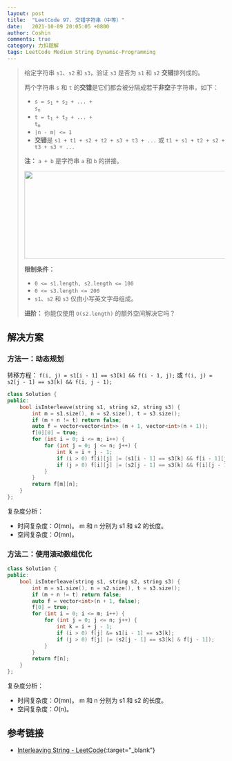 ```yaml
---
layout: post
title:  "LeetCode 97. 交错字符串（中等）"
date:   2021-10-09 20:05:05 +0800
author: Coshin
comments: true
category: 力扣题解
tags: LeetCode Medium String Dynamic-Programming
---
```

> 给定字符串 `s1`、`s2` 和 `s3`，验证 `s3` 是否为 `s1` 和 `s2` **交错**排列成的。
> 
> 两个字符串 `s` 和 `t` 的**交错**是它们都会被分隔成若干**非空**子字符串，如下：
> 
> * <code>s = s<sub>1</sub> + s<sub>2</sub> + ... + s<sub>n</sub></code>
> * <code>t = t<sub>1</sub> + t<sub>2</sub> + ... + t<sub>m</sub></code>
> * `|n - m| <= 1`
> * **交错**是 `s1 + t1 + s2 + t2 + s3 + t3 + ...` 或 `t1 + s1 + t2 + s2 + t3 + s3 + ...`
> 
> **注：**
> `a + b` 是字符串 `a` 和 `b` 的拼接。
> 
> <img alt="" src="https://assets.leetcode.com/uploads/2020/09/02/interleave.jpg" style="width: 561px; height: 203px;">
> 
> **限制条件：**
> 
> * `0 <= s1.length, s2.length <= 100`
> * `0 <= s3.length <= 200`
> * `s1`、`s2` 和 `s3` 仅由小写英文字母组成。
> 
> **进阶：**
> 你能仅使用 `O(s2.length)` 的额外空间解决它吗？

## 解决方案

### 方法一：动态规划

转移方程：
`f(i, j) = s1[i - 1] == s3[k] && f(i - 1, j);`
或
`f(i, j) = s2[j - 1] == s3[k] && f(i, j - 1);`

```cpp
class Solution {
public:
    bool isInterleave(string s1, string s2, string s3) {
        int m = s1.size(), n = s2.size(), t = s3.size();
        if (m + n != t) return false;
        auto f = vector<vector<int>> (m + 1, vector<int>(n + 1));
        f[0][0] = true;
        for (int i = 0; i <= m; i++) {
            for (int j = 0; j <= n; j++) {
                int k = i + j - 1;
                if (i > 0) f[i][j] |= (s1[i - 1] == s3[k] && f[i - 1][j]);
                if (j > 0) f[i][j] |= (s2[j - 1] == s3[k] && f[i][j - 1]);
            }
        }
        return f[m][n];
    }
};
```

复杂度分析：
* 时间复杂度：*O*(mn)。
  m 和 n 分别为 s1 和 s2 的长度。
* 空间复杂度：*O*(mn)。

### 方法二：使用滚动数组优化

```cpp
class Solution {
public:
    bool isInterleave(string s1, string s2, string s3) {
        int m = s1.size(), n = s2.size(), t = s3.size();
        if (m + n != t) return false;
        auto f = vector<int>(n + 1, false);
        f[0] = true;
        for (int i = 0; i <= m; i++) {
            for (int j = 0; j <= n; j++) {
                int k = i + j - 1;
                if (i > 0) f[j] &= s1[i - 1] == s3[k];
                if (j > 0) f[j] |= (s2[j - 1] == s3[k] & f[j - 1]);
            }
        }
        return f[n];
    }
};
```

复杂度分析：
* 时间复杂度：*O*(mn)。
  m 和 n 分别为 s1 和 s2 的长度。
* 空间复杂度：*O*(n)。

## 参考链接

* [Interleaving String - LeetCode](https://leetcode.com/problems/interleaving-string/){:target="_blank"}
